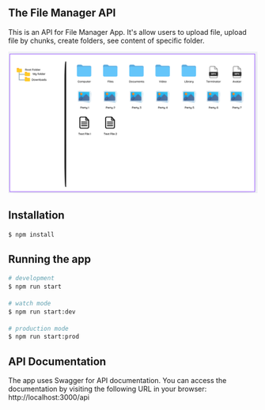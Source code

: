 ## The File Manager API
This is an API for File Manager App. It's allow users to upload file, upload file by chunks, create folders, see content of specific folder.

<img src="./images/img.png" alt="File Manager API" width="640"/>

## Installation

```bash
$ npm install
```

## Running the app

```bash
# development
$ npm run start

# watch mode
$ npm run start:dev

# production mode
$ npm run start:prod
```
## API Documentation
 The app uses Swagger for API documentation. You can access the documentation by visiting the following URL in your browser: http://localhost:3000/api

